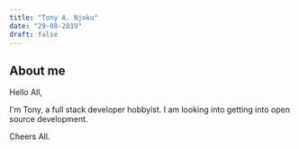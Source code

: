 ```yaml
---
title: "Tony A. Njoku"
date: "29-08-2019"
draft: false
---
```


## About me
Hello All,

I'm Tony, a full stack developer hobbyist. I am looking into getting into open source development. 

Cheers All. 